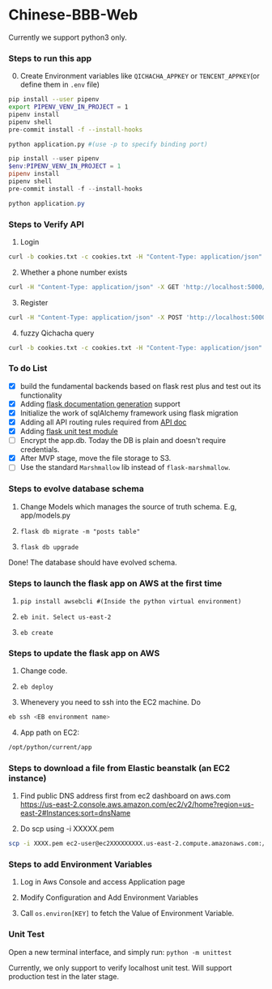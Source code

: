 # Chinese-BBB-Web

Currently we support python3 only.

### Steps to run this app

0. Create Environment variables like `QICHACHA_APPKEY` or `TENCENT_APPKEY`(or define them in `.env` file)

```sh
pip install --user pipenv
export PIPENV_VENV_IN_PROJECT = 1
pipenv install
pipenv shell
pre-commit install -f --install-hooks

python application.py #(use -p to specify binding port)
```

```powershell
pip install --user pipenv
$env:PIPENV_VENV_IN_PROJECT = 1
pipenv install
pipenv shell
pre-commit install -f --install-hooks

python application.py
```

### Steps to Verify API

1. Login

```sh
curl -b cookies.txt -c cookies.txt -H "Content-Type: application/json" -X POST 'http://localhost:5000/api/login' -d '{"phone_num":"az", "password":"az"}'
```

2. Whether a phone number exists

```sh
curl -H "Content-Type: application/json" -X GET 'http://localhost:5000/api/phone_exist/17782583329'
```

3. Register

```sh
curl -H "Content-Type: application/json" -X POST 'http://localhost:5000/api/register' -d '{"phone_num": "133", "password":"133", "sex":"female"}'
```

4. fuzzy Qichacha query

```sh
curl -b cookies.txt -c cookies.txt -H "Content-Type: application/json" -X POST 'http://localhost:5000/api/fuzzy_query' -d '{"keyword": "baidu"}'
```

### To do List

- [x] build the fundamental backends based on flask rest plus and test out its functionality
- [x] Adding [flask documentation generation](https://flask-restplus.readthedocs.io/en/0.2/documenting.html) support
- [x] Initialize the work of sqlAlchemy framework using flask migration
- [x] Adding all API routing rules required from [API doc](https://github.com/chinese-bbb/documents/blob/master/api-summary.md)
- [x] Adding [flask unit test module](http://flask.pocoo.org/docs/1.0/testing/)
- [ ] Encrypt the app.db. Today the DB is plain and doesn't require credentials.
- [x] After MVP stage, move the file storage to S3.
- [ ] Use the standard `Marshmallow` lib instead of `flask-marshmallow`.

### Steps to evolve database schema

1. Change Models which manages the source of truth schema. E.g, app/models.py

2. `flask db migrate -m "posts table"`

3. `flask db upgrade`

Done! The database should have evolved schema.

### Steps to launch the flask app on AWS at the first time

1. `pip install awsebcli #(Inside the python virtual environment)`

2. `eb init. Select us-east-2`

3. `eb create`

### Steps to update the flask app on AWS

1. Change code.

2. `eb deploy`

3. Whenevery you need to ssh into the EC2 machine. Do

```sh
eb ssh <EB environment name>
```

4. App path on EC2:

```sh
/opt/python/current/app
```

### Steps to download a file from Elastic beanstalk (an EC2 instance)

1. Find public DNS address first from ec2 dashboard on aws.com
   https://us-east-2.console.aws.amazon.com/ec2/v2/home?region=us-east-2#Instances:sort=dnsName

2. Do scp using -i XXXXX.pem

```sh
scp -i XXXX.pem ec2-user@ec2XXXXXXXXX.us-east-2.compute.amazonaws.com:/opt/python/current/app/XXXXXX
```

### Steps to add Environment Variables

1. Log in Aws Console and access Application page

2. Modify Configuration and Add Environment Variables

3. Call `os.environ[KEY]` to fetch the Value of Environment Variable.

### Unit Test

Open a new terminal interface, and simply run:
`python -m unittest`

Currently, we only support to verify localhost unit test. Will support production test in the later stage.
